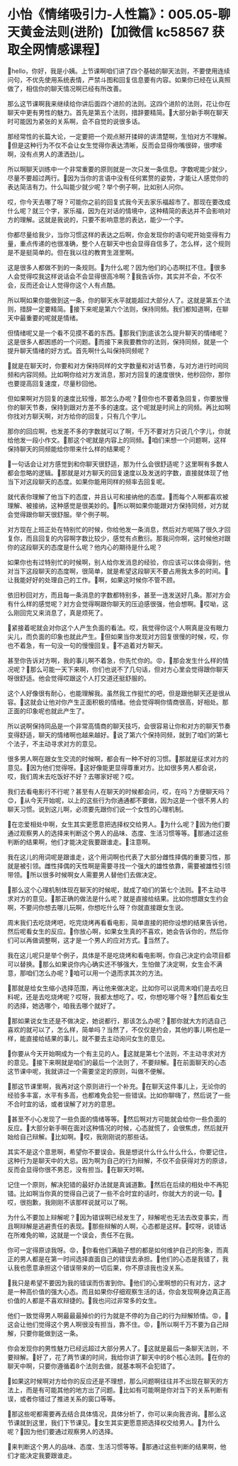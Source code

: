 # 小怡《情绪吸引力-人性篇》：005.05-聊天黄金法则(进阶)【加微信 kc58567 获取全网情感课程】

🎼hello，你好，我是小姨。上节课啊咱们讲了四个基础的聊天法则，不要使用连续问句，不优先使用系统表情，严禁斗图和回复信息要有内容。如果你已经在认真照做了，相信你的聊天情况啊已经有所改善。

那么这节课啊我来继续给你讲后面四个进阶的法则。这四个进阶的法则，花让你在聊天中更有男性的魅力。首先是第五个法则，措辞要精简。🎼大部分新手啊在聊天时可能因为紧张的关系啊，会不自觉的说很多话。

那经常性的长篇大论，一定要把一个观点掰开揉碎的讲清楚啊，生怕对方不理解。🎼但是这种行为不仅不会让女生觉得你表达清晰，反而会显得你嘴很碎，很啰嗦啊，没有点男人的潇洒劲儿。

所以啊聊天训练中一个非常重要的原则就是一次只发一条信息。字数呢能少就少，尽量不要超过两行。🎼因为当你的言语中没有任何累赘的姿势，才能让人感觉你的表达简洁有力。什么叫能少就少呢？举个例子啊，比如别人问你。

哎，你今天去哪了呀？可能你之前的回复式我今天去家乐福超市了。那现在要改成什么呢？就三个字，家乐福，因为在对话的情境中，这种精简的表达并不会影响对方的理解。这就是我说的，只要不影响意思的表达，能少一个字。

你都尽量给我少，当你习惯这样的表达之后啊，你会发现你的语句呢开始变得有力量，重点传递的也很准确，整个人在聊天中也会显得自信多了。怎么样，这个规则是不是挺简单的。但在我以往的教育生涯里啊。

这是很多人都做不到的一条规则。🎼为什么呢？因为他们的心态啊扛不住。🎼很多人会觉得哎我这样说话会不会显得很高冷啊？🎼我告诉你，其实并不会，不仅不会，反而还会让人觉得你这个人有点酷。

所以啊如果你能做到这一条，你的聊天水平就能超过大部分人了。这就是第五个法则，措辞一定要精简。🎼接下来呢是第六个法则，保持同频。我们都知道啊，在聊天中最重要的呢就是情绪。

但情绪呢又是一个看不见摸不着的东西。🎼那我们到底该怎么提升聊天的情绪呢？这是很多人都困惑的一个问题。🎼而接下来我要教你的法则，保持同频，就是一个提升聊天情绪的好方式。首先啊什么叫保持同频呢？

🎼就是在聊天时，你要和对方保持同样的文字数量和对话节奏，与对方进行时间同频和内容同频。比如啊你给对方发消息，那对方回复的速度很快，他秒回你，那你也要提高回复速度，尽量秒回他。

但如果啊对方回复的速度比较慢，那怎么办呢？🎼但你也不要着急回复，你要放慢你的聊天节奏，保持到跟对方差不多的速度。这个呢就是时间上的同频。再比如啊你找对方聊天啊，对方给你的回复，只有几个字儿。

那你的回应啊，也发差不多的字数就可以了啊，千万不要对方只说几个字儿，你就给他发一段小作文。🎼那这个呢就是内容上的同频。🎼咱们来想一个问题啊，这样保持聊天的同频能给你带来什么样的结果呢？

🎼一句话会让对方感觉到和你聊天很舒适，那为什么会很舒适呢？这里啊有多数人都会忽略的逻辑。🎼那就是对方聊天的回复速度以及发送的字数，直接就体现了他当下对这段聊天的态度。如果你能用同样的频率去回复呢。

就代表你理解了他当下的态度，并且认可和接纳他的态度。🎼而每个人啊都喜欢被理解、被接纳，这种感觉是很美妙的。🎼所以啊如果你能跟对方保持同频，对方就会觉得跟你聊天很舒服。举个例子啊。

对方现在上班正处在特别忙的时候，你给他发一条消息，然后对方呢隔了很久才回复你，而且回复的内容啊字数比较少，感觉有点敷衍。那我问你啊，这时候他对跟你的这段聊天的态度是什么呢？他内心的期待是什么呢？

如果你也有过特别忙的时候啊，别人给你发消息的经验，你应该可以体会得到，他对当下这段聊天的态度啊，很简单，就是希望这段聊天不要占用我太多的时间。🎼让我能好好的处理自己的工作。🎼啊，如果这时候你不管不顾。

依旧秒回对方，而且每一条消息的字数都特别多，甚至一连发送好几条。那对方会有什么样的感觉呢？对方会觉得啊跟你聊天的压迫感很强，他会想啊。🎼哎呦，这么刚回完又来消息了，真是烦死了。

🎼紧接着呢就会对你这个人产生负面的看法。哎，我觉得你这个人啊真是没有眼力尖儿，而负面的印象也就此产生。🎼但如果当你发现对方回复很慢的时候，哎，你也不着急，有一句没一句的慢慢回复。🎼不追着对方聊天。

甚至你告诉对方啊，我的事儿啊不着急，你先忙你的。😡，🎼那会发生什么样的情况呢？🎼那么可能一天下来啊，你们也说不了几句话，但对方心里会觉得跟你聊天呀很舒适。他会觉得哎跟这个人打交道还挺舒服的。

这个人好像很有耐心，也能理解我。虽然我工作挺忙的吧，但是跟他聊天还是很从容。🎼这就会让他对你产生正面积极的情绪。他会觉得啊你情商很高，好相处。那正面的印象呢也就此产生了。

所以说啊保持同品是一个非常高情商的聊天技巧，会很容易让你和对方的聊天节奏变得舒适，聊天的情绪啊也越来越好。🎼说了第六个保持同频，就到了咱们的第七个法子，不主动寻求对方的意见。

很多男人啊在跟女生交流的时候啊，都会有一种不好的习惯。🎼那就是征求对方的意见。🎼因为他们觉得呀。🎼这好像能更显得尊重对方。比如很多男人都会说，哎，我们周末去吃饭好不好？去哪家好呢？哎。

我们去看电影行不行呢？甚至有人在聊天的时候都会问，哎，在吗？方便聊天吗？😊，🎼从今天开始呢，以上的这些行为你通通都不要做，因为这是一个很不男人的聊天习惯。说到这儿啊，必须要先跟你们说一个女性的心理机制。

🎼在恋爱相处中啊，女生其实更愿意把选择权交给男人。🎼为什么呢？🎼因为他们要通过观察男人的选择来判断这个男人的品味、态度、生活习惯等等。🎼那通过这些判断的结果啊，他们才能决定我要跟谁走。🎼注意啊。

我在这儿的用词呢是跟谁走，这个用词啊也代表了大部分雌性择偶的重要习性，那就是被引领。雌性择偶的天性啊是需要寻找一个强大的雄性依靠，需要被雄性引领带领。🎼所以很多时候啊女人需要男人替他们去做决定。

🎼那么这个心理机制体现在聊天的时候呢，就成了咱们的第七个法则。🎼不主动寻求对方的意见。🎼那正确的做法是什么呢？就是直接给结果。比如你想跟女生约会啊，不要问你想去哪儿玩啊，你想吃什么呀？你就直接跟女生说。

周末我们去吃烧烤吧，吃完烧烤再看看电影，简单直接的把你设想的结果告诉他，然后呢看女生的反应。🎼你放心啊，如果女生真的不喜欢，她会告诉你的，然后你们可以再做调整啊，这才是一个男人的应对方式。🎼当然了。

我在这儿呢只是举个例子，具体是不是吃烧烤和看电影啊，你自己决定约会项目都可以替换。🎼那么如果说你内心确实还不够强大，生怕做了决定啊，女生会不满意，那咱们怎么办呢？🎼咱可以用一个退而求其次的方法。

🎼那就是给女生缩小选择范围，再让他来做决定。比如你可以说周末咱们是去吃日料呢，还是去吃烧烤呢？哎呀，我都太想吃了。哎，你想吃哪个呀？🎼然后看女生的选择，她选哪个，咱我去哪个就好了。

🎼那如果说女生还是不做决定，她说都行，那该怎么办呢？🎼那你就大方的选自己喜欢的就可以了，怎么样，简单吗？当然了，不仅仅是约会，其他的事儿啊也是一样，能直接给结果的事儿，就不要去主动询问女生的意见。

🎼你要从今天开始啊成为一个有主见的人。🎼这就是第七个法则，不主动寻求对方的意见。🎼接下来啊就是咱们的最后一个法则了，不要辩解。🎼在前面聊天的心态这节课中呢，我就讲过一个需要坚定的原则，叫做不便解。

🎼那这节课里啊，我再对这个原则进行一个补充。🎼在聊天这件事儿上，无论你的经验多丰富，水平有多高，也都难免会犯一些错误。比如你聊嗨了，然后说了一些不合时宜的话，或者误解了对方的意思。

🎼甚至不小心发现了一些负面的情绪等等。🎼然后啊对方可能就会给你一些负面的反应。🎼大部分新手啊在面对这种情况的时候，心态就慌了，会很焦虑，然后就开始给自己辩解。🎼比如啊。🎼哎，我刚刚说的那些话。

其实不是这个意思啊，希望你不要误会。我是想说什么什么什么什么，你要记住，这种行为是聊天中的大忌。因为啊为自己的行为辩解，不仅不会获得对方的原谅，反而会显得你很不男忍，没有担当。🎼在聊天时啊。

记住一个原则，解决犯错的最好办法就是真诚道歉。🎼然后在后续的相处中不再犯错。比如啊当你真的觉得自己说了一些不合时宜的话时，你就大方的说一句。🎼哎，很抱歉，我刚刚不该那样说就可以了啊。

为什么不要加上辩解呢？🎼因为错误啊已经发生了，辩解呢也无法去改变事实，而且啊辩解是逃避责任的表现。🎼那些辩解的人啊，心态都是这样。🎼哎呀，说错话在所难免的嘛，这就是一个误会，责任不在我。

你可一定得原谅我呀。😡，🎼你看他们满脑子想的都是如何维护自己的形象，而真正的男人都是在第一时间选择直面自己的错误去承担。🎼他们的心态是我错了，我认我也愿意承担这个错误带来的一切后果，你不原谅我也没关系。

🎼我只是希望不要因为我的错误而伤害到你。🎼他们的心里啊想的只有对方，这才是一种高价值的强大心态。而且如果你仔细观察生活的话，你会发现啊身边真正高价值的人都是不喜欢辩捷的。🎼我也问过非常多的女生。

他们一致觉得男人啊最最最掉价的行为就是不停的为自己的行为辩解矫情。😡，🎼这会让他们觉得这个男人啊很没有担当，靠不住。😡，🎼所以啊千万不要为自己辩解，只要你能做到这一条。

你会发现你的男性魅力已经远超过大部分男人了。🎼这就是最后一条聊天法则，不要辩解。🎼好了，花了两节课的时间，我给你讲了聊天中的8个核心法则。🎼在你的聊天中啊，只要你遵循着8个法则去做，就基本啊不会犯错了。

🎼如果这时候啊对方给你的反应还是不理想，那么问题啊往往并不出现在聊天的方法上，而是有可能其他的地方出了问题。🎼比如有可能啊是你对当下的关系判断有误，或者你错过了推进关系的窗口等等。

🎼那这些呢都需要再去结合具体情况，具体分析了，你可以来向我咨询。🎼那么这节课就到这里，我们下节课见。🎼女生其实更愿意把选择权交给男人。🎼为什么呢？🎼因为他们要通过观察男人的选择。

🎼来判断这个男人的品味、态度、生活习惯等等。🎼那通过这些判断的结果啊，他们才能决定我要跟谁走。